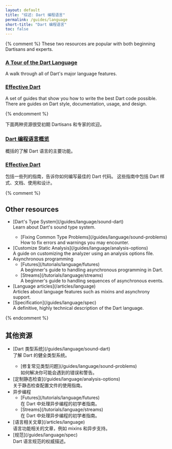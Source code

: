 ```yaml
---
layout: default
title: "综述: Dart 编程语言"
permalink: /guides/language
short-title: "Dart 编程语言"
toc: false
---
```


{% comment %}
These two resources are popular with both beginning Dartisans and experts.
 
<div class="card-grid">
  <div class="card">
    <h3><a href="/guides/language/language-tour">A Tour of the Dart Language</a></h3>
    <p>A walk through all of Dart's major language features.</p>
  </div>
  <div class="card">
    <h3><a href="/guides/language/effective-dart">Effective Dart</a></h3>
    <p>A set of guides that show you how to write the best Dart code
    possible. There are guides on Dart style, documentation, usage,
    and design.</p>
  </div>
</div>
{% endcomment %}

下面两种资源很受初期 Dartisans 和专家的欢迎。

<div class="card-grid">
  <div class="card">
    <h3><a href="/guides/language/language-tour">Dart 编程语言概览</a></h3>
    <p>概括的了解 Dart 语言的主要功能。</p>
  </div>
  <div class="card">
    <h3><a href="/guides/language/effective-dart">Effective Dart</a></h3>
    <p>包括一些列的指南，告诉你如何编写最佳的 Dart 
    代码。 这些指南中包括 Dart 样式、文档、使用和设计。</p>
  </div>
</div>

{% comment %}
## Other resources

<ul markdown="1">
<li markdown="1"> [Dart's Type System](/guides/language/sound-dart)<br>
    Learn about Dart's sound type system.
</li>

<ul markdown="1">
<li markdown="1"> [Fixing Common Type Problems](/guides/language/sound-problems)<br>
   How to fix errors and warnings you may encounter.
</li>
</ul>

<li markdown="1"> [Customize Static Analysis](/guides/language/analysis-options)<br>
    A guide on customizing the analyzer using an analysis options file.
</li>

<li markdown="1">Asynchronous programming

<ul markdown="1">
<li markdown="1">[Futures](/tutorials/language/futures)<br>
    A beginner's guide to handling asynchronous programming in Dart.
</li>

<li markdown="1">[Streams](/tutorials/language/streams)<br>
    A beginner's guide to handling sequences of asynchronous events.
</li>
</ul>
</li>

<li markdown="1">[Language articles](/articles/language)<br>
    Articles about language features such as mixins and asynchrony support.
</li>

<li markdown="1">[Specification](/guides/language/spec)<br>
    A definitive, highly technical description of the Dart language.
</li>
</ul>
{% endcomment %}

## 其他资源

<ul markdown="1">
<li markdown="1"> [Dart 类型系统](/guides/language/sound-dart)<br>
    了解 Dart 的健全类型系统。
</li>

<ul markdown="1">
<li markdown="1"> [修复常见类型问题](/guides/language/sound-problems)<br>
    如何解决你可能会遇到的错误和警告。
</li>
</ul>

<li markdown="1"> [定制静态检查](/guides/language/analysis-options)<br>
    关于静态检查配置文件的使用指南。
</li>

<li markdown="1">异步编程

<ul markdown="1">
<li markdown="1">[Futures](/tutorials/language/futures)<br>
    在 Dart 中处理异步编程的初学者指南。
</li>

<li markdown="1">[Streams](/tutorials/language/streams)<br>
    在 Dart 中处理异步编程的初学者指南。
</li>
</ul>
</li>

<li markdown="1">[语言相关文章](/articles/language)<br>
    语言功能相关的文章，例如 mixins 和异步支持。
</li>

<li markdown="1">[规范](/guides/language/spec)<br>
    Dart 语言规范的权威描述。
</li>
</ul>
